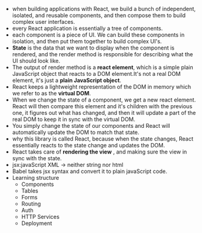 - when building applications with React, we build a bunch of independent, isolated, and reusable components, and then compose them to build complex user interfaces.
- every React application is essentially a tree of components.
- each component is a piece of UI. We can build these components in isolation, and then put them together to build complex UI's.
- **State** is the data that we want to display when the component is rendered, and the render method is responsible for describing what the UI should look like.
- The output of render method is a **react element**, which is a simple plain JavaScript object that reacts to a DOM element.It's not a real DOM element, it's just a **plain JavaScript object**.
- React keeps a lightweight representation of the DOM in memory which we refer to as the **virtual DOM**.
- When we change the state of a component, we get a new react element. React will then compare this element and it's children with the previous one, it figures out what has changed, and then it will update a part of the real DOM to keep it in sync with the virtual DOM.
- You simply change the state of our components and React will automatically update the DOM to match that state.
- why this library is called React, because when the state changes, React essentially reacts to the state change and updates the DOM.
- React takes care of **rendering the view** , and making sure the view in sync with the state.
- jsx:javaScript XML -> neither string nor html
- Babel takes jsx syntax and convert it to plain javaScript code.
- Learning structure
  - Components
  - Tables
  - Forms
  - Routing
  - Auth
  - HTTP Services
  - Deployment
